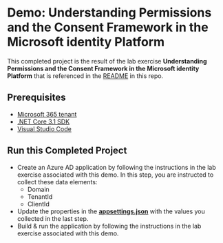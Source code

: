 # Demo: Understanding Permissions and the Consent Framework in the Microsoft identity Platform

This completed project is the result of the lab exercise **Understanding Permissions and the Consent Framework in the Microsoft identity Platform** that is referenced in the [README](../../) in this repo.

## Prerequisites

- [Microsoft 365 tenant](https://developer.microsoft.com/office/dev-program?ocid=MSlearn)
- [.NET Core 3.1 SDK](https://dotnet.microsoft.com/download)
- [Visual Studio Code](https://code.visualstudio.com/)

## Run this Completed Project

- Create an Azure AD application by following the instructions in the lab exercise associated with this demo. In this step, you are instructed to collect these data elements:
  - Domain
  - TenantId
  - ClientId
- Update the properties in the **[appsettings.json](./appsettings.json)** with the values you collected in the last step.
- Build & run the application by following the instructions in the lab exercise associated with this demo.
